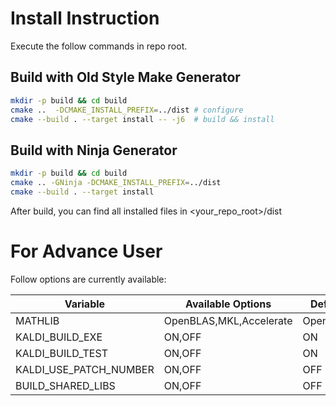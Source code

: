 # Install Instruction

Execute the follow commands in repo root.

## Build with Old Style Make Generator
```bash
mkdir -p build && cd build
cmake ..  -DCMAKE_INSTALL_PREFIX=../dist # configure
cmake --build . --target install -- -j6  # build && install
```

## Build with Ninja Generator
``` bash
mkdir -p build && cd build
cmake .. -GNinja -DCMAKE_INSTALL_PREFIX=../dist
cmake --build . --target install
```

After build, you can find all installed files in <your_repo_root>/dist

# For Advance User

Follow options are currently available:

| Variable               | Available Options       | Default  |
| ---------------------- | ----------------------- | -------- |
| MATHLIB                | OpenBLAS,MKL,Accelerate | OpenBLAS |
| KALDI_BUILD_EXE        | ON,OFF                  | ON |
| KALDI_BUILD_TEST       | ON,OFF                  | ON |
| KALDI_USE_PATCH_NUMBER | ON,OFF                  | OFF |
| BUILD_SHARED_LIBS      | ON,OFF                  | OFF |
